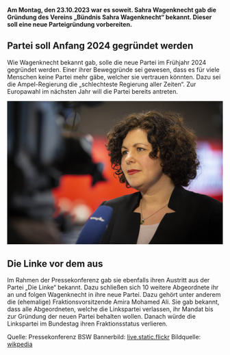 **Am Montag, den 23.10.2023 war es soweit. Sahra Wagenknecht gab die Gründung des Vereins „Bündnis Sahra Wagenknecht“ bekannt. Dieser soll eine neue Parteigründung vorbereiten.**

## Partei soll Anfang 2024 gegründet werden
Wie Wagenknecht bekannt gab, solle die neue Partei im Frühjahr 2024 gegründet werden. Einer ihrer Beweggründe sei gewesen, dass es für viele Menschen keine Partei mehr gäbe, welcher sie vertrauen könnten. Dazu sei die Ampel-Regierung die „schlechteste Regierung aller Zeiten“. Zur Europawahl im nächsten Jahr will die Partei bereits antreten.

![Amira Mohamed Ali](/assets/images/amira-mohamed-ali.jpg) 

## Die Linke vor dem aus
Im Rahmen der Pressekonferenz gab sie ebenfalls ihren Austritt aus der Partei „Die Linke“ bekannt. Dazu schließen sich 10 weitere Abgeordnete ihr an und folgen Wagenknecht in ihre neue Partei. Dazu gehört unter anderem die (ehemalige) Fraktionsvorsitzende Amira Mohamed Ali. Sie gab bekannt, dass alle Abgeordneten, welche die Linkspartei verlassen, ihr Mandat bis zur Gründung der neuen Partei behalten wollen. Danach würde die Linkspartei im Bundestag ihren Fraktionsstatus verlieren.

Quelle: Pressekonferenz BSW
Bannerbild: [live.static.flickr](https://live.staticflickr.com/65535/51403882539_48cdc2edb7_b.jpg)
Bildquelle: [wikpedia](https://upload.wikimedia.org/wikipedia/commons/2/21/Amira_Mohamed_Ali_%28Strategiekonferenz_2020%29.jpg)
